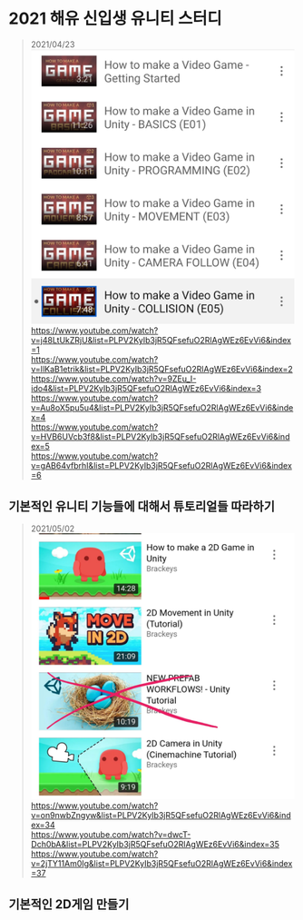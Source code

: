 2021 해유 신입생 유니티 스터디
=================================   
> 2021/04/23   
![](https://github.com/haedal-with-knu/HAE-U/blob/master/2021_HU/20210423.jpg)  
https://www.youtube.com/watch?v=j48LtUkZRjU&list=PLPV2KyIb3jR5QFsefuO2RlAgWEz6EvVi6&index=1  
https://www.youtube.com/watch?v=IlKaB1etrik&list=PLPV2KyIb3jR5QFsefuO2RlAgWEz6EvVi6&index=2  
https://www.youtube.com/watch?v=9ZEu_I-ido4&list=PLPV2KyIb3jR5QFsefuO2RlAgWEz6EvVi6&index=3  
https://www.youtube.com/watch?v=Au8oX5pu5u4&list=PLPV2KyIb3jR5QFsefuO2RlAgWEz6EvVi6&index=4  
https://www.youtube.com/watch?v=HVB6UVcb3f8&list=PLPV2KyIb3jR5QFsefuO2RlAgWEz6EvVi6&index=5  
https://www.youtube.com/watch?v=gAB64vfbrhI&list=PLPV2KyIb3jR5QFsefuO2RlAgWEz6EvVi6&index=6  

기본적인 유니티 기능들에 대해서 튜토리얼들 따라하기  
--------------------------   
> 2021/05/02  
![](https://github.com/haedal-with-knu/HAE-U/blob/master/2021_HU/20210502.jpg)     
https://www.youtube.com/watch?v=on9nwbZngyw&list=PLPV2KyIb3jR5QFsefuO2RlAgWEz6EvVi6&index=34  
https://www.youtube.com/watch?v=dwcT-Dch0bA&list=PLPV2KyIb3jR5QFsefuO2RlAgWEz6EvVi6&index=35  
https://www.youtube.com/watch?v=2jTY11Am0Ig&list=PLPV2KyIb3jR5QFsefuO2RlAgWEz6EvVi6&index=37  

기본적인 2D게임 만들기 
-------------------   
